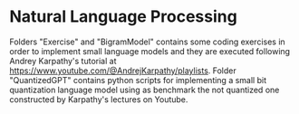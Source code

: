 # Natural Language Processing

Folders "Exercise" and "BigramModel" contains some coding exercises in order to implement small language models and they are executed following Andrey Karpathy's tutorial at https://www.youtube.com/@AndrejKarpathy/playlists. 
Folder "QuantizedGPT" contains python scripts for implementing a small bit quantization language model using as benchmark the not quantized one constructed by Karpathy's lectures on Youtube.
